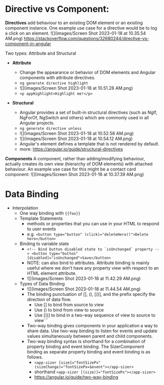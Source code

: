 # Directive vs Component:

**Directives** add behaviour to an existing DOM element or an existing component instance. 
One example use case for a directive would be to log a click on an element.
![](images/Screen Shot 2023-01-18 at 10.35.54 AM.png)
https://stackoverflow.com/questions/32680244/directive-vs-component-in-angular

Two types: Attribute and Structural
- **Attribute**
    - Change the appearance or behavior of DOM elements and Angular components with attribute directives.
    - ```ng generate directive highlight```
    - ![](images/Screen Shot 2023-01-18 at 10.51.28 AM.png)
    - ```<p appHighlight>Highlight me!</p>```

- **Structural**
    - Angular provides a set of built-in structural directives (such as NgIf, NgForOf, NgSwitch and others) which are commonly used in all Angular projects.
    - ```ng generate directive unless```
    - ![](images/Screen Shot 2023-01-18 at 10.52.58 AM.png)
    - ![](images/Screen Shot 2023-01-18 at 10.54.12 AM.png)
    - Angular's <ng-template> element defines a template that is not rendered by default.
    - more: https://angular.io/guide/structural-directives


**Components** A component, rather than adding/modifying behaviour, actually 
creates its own view (hierarchy of DOM elements) with attached behaviour. 
An example use case for this might be a contact card component:
![](images/Screen Shot 2023-01-18 at 10.37.39 AM.png)

# Data Binding 
- Interpolation
  - One way binding with ```{{foo}}```
  - Template Statements
    - methods or properties that you can use in your HTML to respond to user events
    - e.g. ```<button type="button" (click)="deleteHero()">Delete hero</button>```
  - Binding to variable state
    - ```<!-- Bind button disabled state to `isUnchanged` property -->
    <button type="button" [disabled]="isUnchanged">Save</button>```
    - NOTE: can also bind to attributes. Attribute binding is mainly useful where we don’t have any property view with respect to an HTML element attribute.
    - ![](images/Screen Shot 2023-01-18 at 11.42.29 AM.png)
  - Types of Data Binding
    - ![](images/Screen Shot 2023-01-18 at 11.44.54 AM.png)
    - The binding punctuation of [], (), [()], and the prefix specify the direction of data flow.
      - Use [] to bind from source to view 
      - Use () to bind from view to source 
      - Use [()] to bind in a two-way sequence of view to source to view```
    - Two-way binding gives components in your application a way to share data. Use two-way binding to listen for events and update values simultaneously between parent and child components.
    - Two-way binding syntax is shorthand for a combination of property binding and event binding. The SizerComponent binding as separate property binding and event binding is as follows.
      - ```<app-sizer [size]="fontSizePx" (sizeChange)="fontSizePx=$event"></app-sizer>```
      - shorthand ```<app-sizer [(size)]="fontSizePx"></app-sizer>```
      - https://angular.io/guide/two-way-binding
